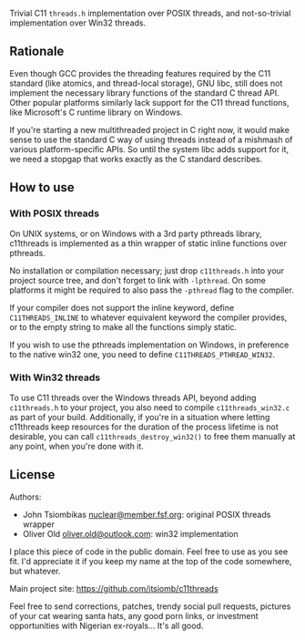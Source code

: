 Trivial C11 `threads.h` implementation over POSIX threads, and not-so-trivial
implementation over Win32 threads.

Rationale
---------
Even though GCC provides the threading features required by the C11 standard
(like atomics, and thread-local storage), GNU libc, still does not implement the
necessary library functions of the standard C thread API. Other popular
platforms similarly lack support for the C11 thread functions, like Microsoft's
C runtime library on Windows.

If you're starting a new multithreaded project in C right now, it would make
sense to use the standard C way of using threads instead of a mishmash of
various platform-specific APIs. So until the system libc adds support for it,
we need a stopgap that works exactly as the C standard describes.

How to use
----------

### With POSIX threads

On UNIX systems, or on Windows with a 3rd party pthreads library, c11threads
is implemented as a thin wrapper of static inline functions over pthreads.

No installation or compilation necessary; just drop `c11threads.h` into your
project source tree, and don't forget to link with `-lpthread`. On some
platforms it might be required to also pass the `-pthread` flag to the compiler.

If your compiler does not support the inline keyword, define `C11THREADS_INLINE`
to whatever equivalent keyword the compiler provides, or to the empty string to
make all the functions simply static.

If you wish to use the pthreads implementation on Windows, in preference to the
native win32 one, you need to define `C11THREADS_PTHREAD_WIN32`.

### With Win32 threads
To use C11 threads over the Windows threads API, beyond adding `c11threads.h` to
your project, you also need to compile `c11threads_win32.c` as part of your
build. Additionally, if you're in a situation where letting c11threads keep
resources for the duration of the process lifetime is not desirable, you can
call `c11threads_destroy_win32()` to free them manually at any point, when
you're done with it.

License
-------
Authors:
  - John Tsiombikas <nuclear@member.fsf.org>: original POSIX threads wrapper
  - Oliver Old <oliver.old@outlook.com>: win32 implementation

I place this piece of code in the public domain. Feel free to use as you see
fit. I'd appreciate it if you keep my name at the top of the code somewhere, but
whatever.

Main project site: https://github.com/jtsiomb/c11threads

Feel free to send corrections, patches, trendy social pull requests,
pictures of your cat wearing santa hats, any good porn links, or investment
opportunities with Nigerian ex-royals... It's all good.
